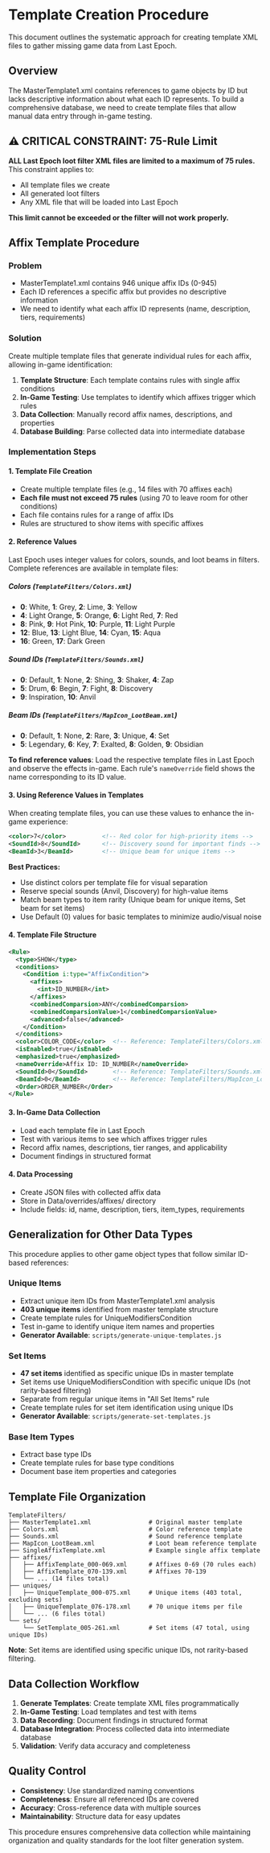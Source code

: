 # Template Creation Procedure

This document outlines the systematic approach for creating template XML files to gather missing game data from Last Epoch.

## Overview

The MasterTemplate1.xml contains references to game objects by ID but lacks descriptive information about what each ID represents. To build a comprehensive database, we need to create template files that allow manual data entry through in-game testing.

## ⚠️ CRITICAL CONSTRAINT: 75-Rule Limit

**ALL Last Epoch loot filter XML files are limited to a maximum of 75 rules.** This constraint applies to:
- All template files we create
- All generated loot filters
- Any XML file that will be loaded into Last Epoch

**This limit cannot be exceeded or the filter will not work properly.**

## Affix Template Procedure

### Problem
- MasterTemplate1.xml contains 946 unique affix IDs (0-945)
- Each ID references a specific affix but provides no descriptive information
- We need to identify what each affix ID represents (name, description, tiers, requirements)

### Solution
Create multiple template files that generate individual rules for each affix, allowing in-game identification:

1. **Template Structure**: Each template contains rules with single affix conditions
2. **In-Game Testing**: Use templates to identify which affixes trigger which rules
3. **Data Collection**: Manually record affix names, descriptions, and properties
4. **Database Building**: Parse collected data into intermediate database

### Implementation Steps

#### 1. Template File Creation
- Create multiple template files (e.g., 14 files with 70 affixes each)
- **Each file must not exceed 75 rules** (using 70 to leave room for other conditions)
- Each file contains rules for a range of affix IDs
- Rules are structured to show items with specific affixes

#### 2. Reference Values

Last Epoch uses integer values for colors, sounds, and loot beams in filters. Complete references are available in template files:

##### Colors (`TemplateFilters/Colors.xml`)
- **0**: White, **1**: Grey, **2**: Lime, **3**: Yellow
- **4**: Light Orange, **5**: Orange, **6**: Light Red, **7**: Red  
- **8**: Pink, **9**: Hot Pink, **10**: Purple, **11**: Light Purple
- **12**: Blue, **13**: Light Blue, **14**: Cyan, **15**: Aqua
- **16**: Green, **17**: Dark Green

##### Sound IDs (`TemplateFilters/Sounds.xml`)
- **0**: Default, **1**: None, **2**: Shing, **3**: Shaker, **4**: Zap
- **5**: Drum, **6**: Begin, **7**: Fight, **8**: Discovery
- **9**: Inspiration, **10**: Anvil

##### Beam IDs (`TemplateFilters/MapIcon_LootBeam.xml`)  
- **0**: Default, **1**: None, **2**: Rare, **3**: Unique, **4**: Set
- **5**: Legendary, **6**: Key, **7**: Exalted, **8**: Golden, **9**: Obsidian

**To find reference values**: Load the respective template files in Last Epoch and observe the effects in-game. Each rule's `nameOverride` field shows the name corresponding to its ID value.

#### 3. Using Reference Values in Templates

When creating template files, you can use these values to enhance the in-game experience:

```xml
<color>7</color>          <!-- Red color for high-priority items -->
<SoundId>8</SoundId>      <!-- Discovery sound for important finds -->
<BeamId>3</BeamId>        <!-- Unique beam for unique items -->
```

**Best Practices:**
- Use distinct colors per template file for visual separation
- Reserve special sounds (Anvil, Discovery) for high-value items
- Match beam types to item rarity (Unique beam for unique items, Set beam for set items)
- Use Default (0) values for basic templates to minimize audio/visual noise

#### 4. Template File Structure
```xml
<Rule>
  <type>SHOW</type>
  <conditions>
    <Condition i:type="AffixCondition">
      <affixes>
        <int>ID_NUMBER</int>
      </affixes>
      <combinedComparsion>ANY</combinedComparsion>
      <combinedComparsionValue>1</combinedComparsionValue>
      <advanced>false</advanced>
    </Condition>
  </conditions>
  <color>COLOR_CODE</color>  <!-- Reference: TemplateFilters/Colors.xml for valid color values -->
  <isEnabled>true</isEnabled>
  <emphasized>true</emphasized>
  <nameOverride>Affix ID: ID_NUMBER</nameOverride>
  <SoundId>0</SoundId>       <!-- Reference: TemplateFilters/Sounds.xml for sound options -->
  <BeamId>0</BeamId>         <!-- Reference: TemplateFilters/MapIcon_LootBeam.xml for beam options -->
  <Order>ORDER_NUMBER</Order>
</Rule>
```

#### 3. In-Game Data Collection
- Load each template file in Last Epoch
- Test with various items to see which affixes trigger rules
- Record affix names, descriptions, tier ranges, and applicability
- Document findings in structured format

#### 4. Data Processing
- Create JSON files with collected affix data
- Store in Data/overrides/affixes/ directory
- Include fields: id, name, description, tiers, item_types, requirements

## Generalization for Other Data Types

This procedure applies to other game object types that follow similar ID-based references:

### Unique Items
- Extract unique item IDs from MasterTemplate1.xml analysis
- **403 unique items** identified from master template structure
- Create template rules for UniqueModifiersCondition
- Test in-game to identify unique item names and properties
- **Generator Available**: `scripts/generate-unique-templates.js`

### Set Items
- **47 set items** identified as specific unique IDs in master template
- Set items use UniqueModifiersCondition with specific unique IDs (not rarity-based filtering)
- Separate from regular unique items in "All Set Items" rule
- Create template rules for set item identification using unique IDs
- **Generator Available**: `scripts/generate-set-templates.js`

### Base Item Types
- Extract base type IDs
- Create template rules for base type conditions
- Document base item properties and categories

## Template File Organization

```
TemplateFilters/
├── MasterTemplate1.xml                # Original master template
├── Colors.xml                         # Color reference template
├── Sounds.xml                         # Sound reference template
├── MapIcon_LootBeam.xml               # Loot beam reference template
├── SingleAffixTemplate.xml            # Example single affix template
├── affixes/
│   ├── AffixTemplate_000-069.xml      # Affixes 0-69 (70 rules each)
│   ├── AffixTemplate_070-139.xml      # Affixes 70-139
│   └── ... (14 files total)
├── uniques/
│   ├── UniqueTemplate_000-075.xml     # Unique items (403 total, excluding sets)
│   ├── UniqueTemplate_076-178.xml     # 70 unique items per file
│   └── ... (6 files total)
└── sets/
    └── SetTemplate_005-261.xml        # Set items (47 total, using unique IDs)
```

**Note**: Set items are identified using specific unique IDs, not rarity-based filtering.

## Data Collection Workflow

1. **Generate Templates**: Create template XML files programmatically
2. **In-Game Testing**: Load templates and test with items
3. **Data Recording**: Document findings in structured format
4. **Database Integration**: Process collected data into intermediate database
5. **Validation**: Verify data accuracy and completeness

## Quality Control

- **Consistency**: Use standardized naming conventions
- **Completeness**: Ensure all referenced IDs are covered
- **Accuracy**: Cross-reference data with multiple sources
- **Maintainability**: Structure data for easy updates

This procedure ensures comprehensive data collection while maintaining organization and quality standards for the loot filter generation system.